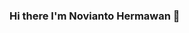 ### Hi there I'm Novianto Hermawan 👋

<!--
**nvnthermawan12/nvnthermawan12** is a ✨ _special_ ✨ repository because its `README.md` (this file) appears on your GitHub profile.

- 😎 call me Vian
- 😄 Pronouns: v EE ae n
- 🔭 I’m currently working on Mobile Developer now Focus on iOS dev 
- 🌱 I’m currently learning  environment
- 👯 I’m looking to collaborate on iOS  open source project

-->
